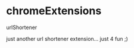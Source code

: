chromeExtensions
=====================

urlShortener

just another url shortener extension... just 4 fun ;)